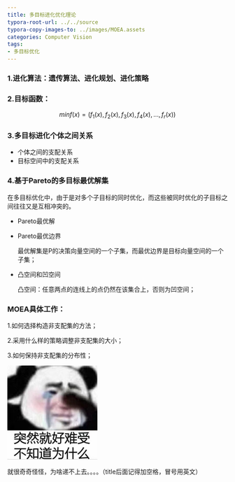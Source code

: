 ```yaml
---
title: 多目标进化优化理论
typora-root-url: ../../source
typora-copy-images-to: ../images/MOEA.assets
categories: Computer Vision
tags:
- 多目标优化
---
```


### 1.进化算法：遗传算法、进化规划、进化策略

### 2.目标函数：

$$
min f(x)=(f_{1}(x),f_{2}(x),f_{3}(x),f_{4}(x),...,f_{r}(x))
$$

### 3.多目标进化个体之间关系

- 个体之间的支配关系
- 目标空间中的支配关系

### 4.基于Pareto的多目标最优解集

​	在多目标优化中，由于是对多个子目标的同时优化，而这些被同时优化的子目标之间往往又是互相冲突的。

- Pareto最优解

- Pareto最优边界

  最优解集是P的决策向量空间的一个子集，而最优边界是目标向量空间的一个子集；

- 凸空间和凹空间

  凸空间：任意两点的连线上的点仍然在该集合上，否则为凹空间；

### MOEA具体工作：

1.如何选择构造非支配集的方法；

2.采用什么样的策略调整非支配集的大小；

3.如何保持非支配集的分布性；

<img src="/images/MOEA.assets/IMG_2265.jpeg" alt="IMG_2265" style="zoom:50%;" />

就很奇奇怪怪，为啥递不上去。。。。（title后面记得加空格，冒号用英文）

